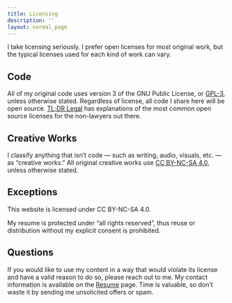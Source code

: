 ```yaml
---
title: Licensing
description: ''
layout: normal_page
---
```


I take licensing seriously. I prefer open licenses for most original work, but the typical licenses used for each kind of work can vary.

## Code

All of my original code uses version 3 of the GNU Public License, or [GPL-3](https://www.tldrlegal.com/license/gnu-general-public-license-v3-gpl-3), unless otherwise stated. Regardless of license, all code I share here will be open source. [TL;DR Legal](https://www.tldrlegal.com/) has explanations of the most common open source licenses for the non-lawyers out there.

## Creative Works

I classify anything that isn’t code — such as writing, audio, visuals, etc. — as “creative works.” All original creative works use [CC BY-NC-SA 4.0](https://creativecommons.org/licenses/by-nc-sa/4.0/), unless otherwise stated.

## Exceptions

This website is licensed under CC BY-NC-SA 4.0.

My resume is protected under “all rights reserved”, thus reuse or distribution without my explicit consent is prohibited.

## Questions

If you would like to use my content in a way that would violate its license and have a valid reason to do so, please reach out to me. My contact information is available on the [Resume](/resume) page. Time is valuable, so don’t waste it by sending me unsolicited offers or spam.
